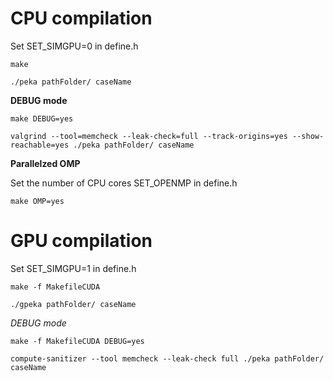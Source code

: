 # **CPU compilation**
Set SET_SIMGPU=0 in define.h

`make`

`./peka pathFolder/ caseName`

**DEBUG mode**

`make DEBUG=yes`

`valgrind --tool=memcheck --leak-check=full --track-origins=yes --show-reachable=yes ./peka pathFolder/ caseName`

**Parallelzed OMP**

Set the number of CPU cores SET_OPENMP in define.h

`make OMP=yes`


# **GPU compilation**
Set SET_SIMGPU=1 in define.h

`make -f MakefileCUDA`

`./gpeka pathFolder/ caseName`

*DEBUG mode*

`make -f MakefileCUDA DEBUG=yes`

`compute-sanitizer --tool memcheck --leak-check full ./peka pathFolder/ caseName`
 

